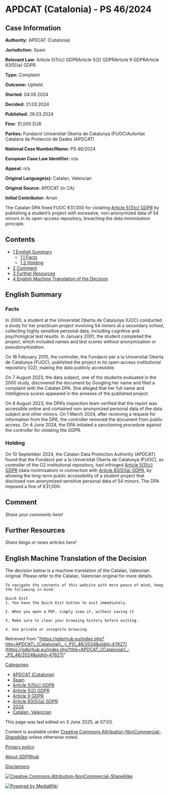 # APDCAT (Catalonia) - PS 46/2024

## Case Information

**Authority:** APDCAT (Catalonia)

**Jurisdiction:** Spain

**Relevant Law:** Article 5(1)(c) GDPRArticle 5(2) GDPRArticle 9 GDPRArticle 83(5)(a) GDPR

**Type:** Complaint

**Outcome:** Upheld

**Started:** 04.06.2024

**Decided:** 21.03.2024

**Published:** 26.03.2024

**Fine:** 31,000 EUR

**Parties:** Fundació Universitat Oberta de Catalunya (FUOC)Autoritat Catalana de Protecció de Dades (APDCAT)

**National Case Number/Name:** PS 46/2024

**European Case Law Identifier:** n/a

**Appeal:** n/a

**Original Language(s):** Catalan, Valencian

**Original Source:** APDCAT (in CA)

**Initial Contributor:** Arran

The Catalan DPA fined FUOC €31,000 for violating [Article 5(1)(c) GDPR](/index.php?title=Article_5_GDPR#1c "Article 5 GDPR") by publishing a student’s project with excessive, non-anonymized data of 54 minors in its open-access repository, breaching the data minimisation principle.

## Contents

*   [1 English Summary](#English_Summary)
    *   [1.1 Facts](#Facts)
    *   [1.2 Holding](#Holding)
*   [2 Comment](#Comment)
*   [3 Further Resources](#Further_Resources)
*   [4 English Machine Translation of the Decision](#English_Machine_Translation_of_the_Decision)

## English Summary

### Facts

In 2000, a student at the Universitat Oberta de Catalunya (UOC) conducted a study for her practicum project involving 54 minors at a secondary school, collecting highly sensitive personal data, including cognitive and psychological test results. In January 2001, the student completed the project, which included names and test scores without anonymization or pseudonymization.

On 16 February 2010, the controller, the Fundació per a la Universitat Oberta de Catalunya (FUOC), published the project in its open-access institutional repository (O2), making the data publicly accessible.

On 7 August 2023, the data subject, one of the students evaluated in the 2000 study, discovered the document by Googling her name and filed a complaint with the Catalan DPA. She alleged that her full name and intelligence scores appeared in the annexes of the published project.

On 8 August 2023, the DPA’s inspection team verified that the report was accessible online and contained non-anonymized personal data of the data subject and other minors. On 1 March 2024, after receiving a request for information from the DPA, the controller removed the document from public access. On 4 June 2024, the DPA initiated a sanctioning procedure against the controller for violating the GDPR.

### Holding

On 10 September 2024, the Catalan Data Protection Authority (APDCAT) found that the Fundació per a la Universitat Oberta de Catalunya (FUOC), as controller of the O2 institutional repository, had infringed [Article 5(1)(c) GDPR](/index.php?title=Article_5_GDPR#1c "Article 5 GDPR") (data minimisation) in connection with [Article 83(5)(a) GDPR](/index.php?title=Article_83_GDPR#5a "Article 83 GDPR"), by allowing the long-term public accessibility of a student project that disclosed non-anonymized sensitive personal data of 54 minors. The DPA imposed a fine of €31,000.

## Comment

_Share your comments here!_

## Further Resources

_Share blogs or news articles here!_

## English Machine Translation of the Decision

The decision below is a machine translation of the Catalan, Valencian original. Please refer to the Catalan, Valencian original for more details.

```
To navigate the contents of this website with more peace of mind, keep the following in mind:

Quick Exit
1. You have the Quick Exit button to exit immediately.

2. When you open a PDF, simply view it, without saving it

3. Make sure to clear your browsing history before exiting.

4. Use private or incognito browsing.

```

Retrieved from "[https://gdprhub.eu/index.php?title=APDCAT\_(Catalonia)\_-\_PS\_46/2024&oldid=47627](https://gdprhub.eu/index.php?title=APDCAT_\(Catalonia\)_-_PS_46/2024&oldid=47627)"

[Categories](/index.php?title=Special:Categories "Special:Categories"):

*   [APDCAT (Catalonia)](/index.php?title=Category:APDCAT_\(Catalonia\) "Category:APDCAT (Catalonia)")
*   [Spain](/index.php?title=Category:Spain "Category:Spain")
*   [Article 5(1)(c) GDPR](/index.php?title=Category:Article_5\(1\)\(c\)_GDPR "Category:Article 5(1)(c) GDPR")
*   [Article 5(2) GDPR](/index.php?title=Category:Article_5\(2\)_GDPR "Category:Article 5(2) GDPR")
*   [Article 9 GDPR](/index.php?title=Category:Article_9_GDPR "Category:Article 9 GDPR")
*   [Article 83(5)(a) GDPR](/index.php?title=Category:Article_83\(5\)\(a\)_GDPR "Category:Article 83(5)(a) GDPR")
*   [2024](/index.php?title=Category:2024 "Category:2024")
*   [Catalan, Valencian](/index.php?title=Category:Catalan,_Valencian "Category:Catalan, Valencian")

This page was last edited on 3 June 2025, at 07:03.

Content is available under [Creative Commons Attribution-NonCommercial-ShareAlike](https://creativecommons.org/licenses/by-nc-sa/4.0/) unless otherwise noted.

[Privacy policy](/index.php?title=GDPRhub:Privacy_policy)

[About GDPRhub](/index.php?title=GDPRhub:About)

[Disclaimers](/index.php?title=GDPRhub:General_disclaimer)

[![Creative Commons Attribution-NonCommercial-ShareAlike](/resources/assets/licenses/cc-by-nc-sa.png)](https://creativecommons.org/licenses/by-nc-sa/4.0/)

[![Powered by MediaWiki](/resources/assets/poweredby_mediawiki_88x31.png)](https://www.mediawiki.org/)